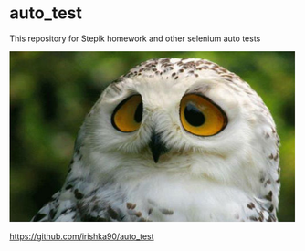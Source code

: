 # auto_test
This repository for Stepik homework and other selenium auto tests 

![alt text](https://github.com/irishka90/auto_test/blob/master/owl.jpg)

https://github.com/irishka90/auto_test
